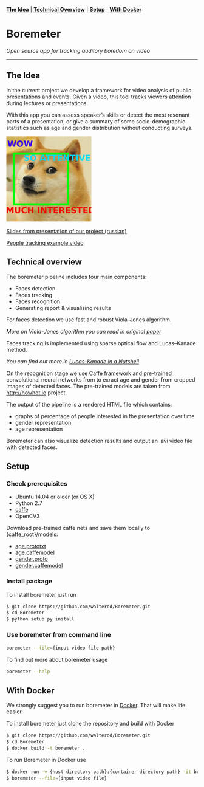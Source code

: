 **[The Idea](#the-idea)** |
**[Technical Overview](#technical-overview)** |
**[Setup](#setup)** |
**[With Docker](#with-docker)**

# Boremeter

*Open source app for tracking auditory boredom on video*

---

## The Idea

In the current project we develop a framework for video analysis of public presentations and events. Given a video, this tool tracks viewers attention during lectures or presentations.

With this app you can assess speaker’s skills or detect the most resonant parts of a presentation, or give a summary of some socio-demographic statistics such as age and gender distribution without conducting surveys.

<img src="dogg.jpg" width="224">

[Slides from presentation of our project (russian)](https://docs.google.com/presentation/d/14mCydv-_sYkVHxImUnIX6PWRfpsfL49311rG099QPvc/edit#slide=id.g19ead2f26b_0_16)

[People tracking example video](https://www.youtube.com/watch?v=LFJhAiqAA3c)

## Technical overview

The boremeter pipeline includes four main components:

- Faces detection
- Faces tracking
- Faces recognition
- Generating report & visualising results

For faces detection we use fast and robust Viola-Jones algorithm. 

*More on Viola-Jones algorithm you can read in original [paper](https://www.vision.caltech.edu/html-files/EE148-2005-Spring/pprs/viola04ijcv.pdf)*

Faces tracking is implemented using sparse optical flow and Lucas–Kanade method. 

*You can find out more in [Lucas-Kanade in a Nutshell](http://www.inf.fu-berlin.de/inst/ag-ki/rojas_home/documents/tutorials/Lucas-Kanade2.pdf)*

On the recognition stage we use [Caffe framework](http://caffe.berkeleyvision.org) and pre-trained convolutional neural networks from to exract age and gender from cropped images of detected faces. The pre-trained models are taken from http://howhot.io project.

The output of the pipeline is a rendered HTML file which contains:

- graphs of percentage of people interested in the presentation over time
- gender representation
- age representation

Boremeter can also visualize detection results and output an .avi video file with detected faces.

## Setup

### Check prerequisites

+ Ubuntu 14.04 or older (or OS X)
+ Python 2.7
+ [caffe](https://github.com/BVLC/caffe)
+ OpenCV3

Download pre-trained caffe nets and save them locally to {caffe_root}/models:

- [age.prototxt](https://data.vision.ee.ethz.ch/cvl/rrothe/imdb-wiki/static/age.prototxt)
- [age.caffemodel](https://data.vision.ee.ethz.ch/cvl/rrothe/imdb-wiki/static/dex_imdb_wiki.caffemodel)
- [gender.proto](https://data.vision.ee.ethz.ch/cvl/rrothe/imdb-wiki/static/gender.prototxt)
- [gender.caffemodel](https://data.vision.ee.ethz.ch/cvl/rrothe/imdb-wiki/static/gender.caffemodel)

### Install package

To install boremeter just run

```bash
$ git clone https://github.com/walterdd/Boremeter.git
$ cd Boremeter
$ python setup.py install
```

### Use boremeter from command line

```bash
boremeter --file={input video file path}
```

To find out more about boremeter usage

```bash
boremeter --help
```

## With Docker

We strongly suggest you to run boremeter in [Docker](https://www.docker.com). That will make life easier. 

To install boremeter just clone the repository and build with Docker

```bash
$ git clone https://github.com/walterdd/Boremeter.git
$ cd Boremeter
$ docker build -t boremeter .
```
To run Boremeter in Docker use

```bash
$ docker run -v {host directory path}:{container directory path} -it boremeter
$ boremeter --file={input video file}
```
